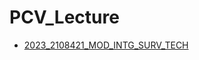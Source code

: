 # PCV_Lecture
* [2023_2108421_MOD_INTG_SURV_TECH](https://github.com/ThirawatBan/PCV_SVCU/tree/main/PCV_Lecture/2023_2108421_MOD_INTG_SURV_TECH)
